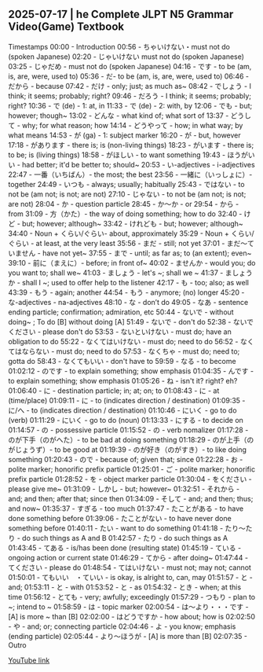 ## 2025-07-17 | he Complete JLPT N5 Grammar Video(Game) Textbook

Timestamps
00:00 - Introduction
00:56 - ちゃいけない・must not do (spoken Japanese)
02:20 - じゃいけない must not do (spoken Japanese)
03:25  - じゃだめ - must not do (spoken Japanese)
04:16 - です - to be (am, is, are, were, used to)
05:36 - だ- to be (am, is, are, were, used to)
06:46 - だから - because
07:42 - だけ - only; just; as much as~
08:42 - でしょう - I think; it seems; probably; right?
09:46 - だろう - I think; it seems; probably; right?
10:36 - で (de) -  1: at, in
11:33 - で (de)  - 2: with, by
12:06 - でも - but; however; though~
13:02 - どんな - what kind of; what sort of
13:37 - どうして - why; for what reason; how
14:14 - どうやって - how; in what way; by what means​
14:53 - が (ga) - 1: subject marker
16:20 - が - but, however
17:18 - があります - there is; is (non-living things)
18:23 - がいます - there is; to be; is (living things)
18:58 - がほしい - to want something
19:43  - ほうがいい - had better; it'd be better to; should~
20:53 - い-adjectives -  i-adjectives
22:47 - 一番（いちばん）- the most; the best
23:56 - 一緒に（いっしょに）- together
24:49 - いつも - always; usually; habitually
25:43 - ではない - to not be (am not; is not; are not)
27:10 - じゃない - to not be (am not; is not; are not)
28:04 - か - question particle
28:45 - か～か - or
29:54 - から - from
31:09 - 方（かた）- the way of doing something; how to do
32:40 - けど - but; however; although~
33:42 - けれども - but; however; although~
34:40 - Noun + くらい/ぐらい- about, approximately
35:29 - Noun + くらい/ぐらい - at least, at the very least
35:56 - まだ - still; not yet
37:01 - まだ～ていません - have not yet~
37:55 - まで - until; as far as; to (an extent); even~
39:10 - 前に（まえに）- before; in front of~
40:02 - ませんか - would you; do you want to; shall we~
41:03 - ましょう - let's ~; shall we ~
41:37 - ましょうか - shall I ~; used to offer help to the listener
42:17 - も - too; also; as well
43:39 - もう - again; another
44:54 - もう - anymore; (no) longer
45:20  - な-adjectives - na-adjectives
48:10 - な - don’t do
49:05 - なあ - sentence ending particle; confirmation; admiration, etc
50:44 - ないで - without doing~ ; To do [B] without doing [A]
51:49 - ないで -  don't do
52:38 - ないでください - please don't do
53:53 - ないといけない - must do; have an obligation to do
55:22 - なくてはいけない - must do; need to do
56:52 - なくてはならない - must do; need to do
57:53 - なくちゃ - must do; need to; gotta do
58:43 - なくてもいい - don't have to
59:59 - なる - to become
01:02:12 - のです - to explain something; show emphasis
01:04:35 - んです - to explain something; show emphasis
01:05:26 - ね - isn't it? right? eh?
01:06:40 - に - destination particle; in; at; on; to
01:08:43 - に - at (time/place)
01:09:11 - に - to (indicates direction / destination)
01:09:35 - に/へ - to (indicates direction / destination)
01:10:46 - にいく - go to do (verb)
01:11:29 - にいく - go to do (noun)
01:13:33 - にする - to decide on
01:14:57 - の - possessive particle
01:15:52 - の - verb nomalizer
01:17:28 - のが下手（のがへた）- to be bad at doing something
01:18:29 - のが上手（のがじょうず）- to be good at
01:19:39 - のが好き（のがすき）- to like doing something
01:20:43 - ので - because of; given that; since
01:22:28 - お - polite marker; honorific prefix particle
01:25:01 - ご  - polite marker; honorific prefix particle
01:28:52 - を - object marker particle
01:30:04 - をください - please give me~
01:31:09 - しかし - but; however~
01:32:51 - それから - and; and then; after that; since then
01:34:09 - そして - and; and then; thus; and now~
01:35:37 - すぎる - too much
01:37:47 - たことがある - to have done something before
01:39:06 - たことがない - to have never done something before
01:40:11 - たい - want to do something
01:41:18 - たり～たり - do such things as A and B
01:42:57 - たり - do such things as A
01:43:45 - てある - is/has been done (resulting state)
01:45:19  - ている - ongoing action or current state
01:46:29 - てから - after doing~
01:47:44 - てください - please do
01:48:54 - てはいけない - must not; may not; cannot
01:50:01 - てもいい　・ていい - is okay, is alright to, can, may
01:51:57 - と - and;
01:53:11 - と - with
01:53:52 - と - as
01:54:32 - とき - when; at this time
01:56:12 - とても - very; awfully; exceedingly​
01:57:29 - つもり - plan to ~; intend to ~
01:58:59 - は - topic marker
02:00:54 - は〜より・・・です - [A] is more ~ than [B]
02:02:00 - はどうですか - how about; how is
02:02:50 - や - and; or; connecting particle
02:04:46 - よ - you know; emphasis (ending particle)
02:05:44 - より～ほうが - [A] is more than [B]
02:07:35 - Outro

[YouTube link](https://www.youtube.com/watch?v=_ojVS-KgDEg)
